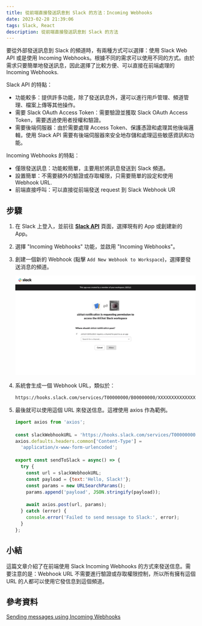 ```yaml
---
title: 從前端直接發送訊息到 Slack 的方法：Incoming Webhooks
date: 2023-02-28 21:39:06
tags: Slack, React
description: 從前端直接發送訊息到 Slack 的方法
---
```


要從外部發送訊息到 Slack 的頻道時，有兩種方式可以選擇：使用 Slack Web API 或是使用 Incoming Webhooks。根據不同的需求可以使用不同的方式。由於需求只要簡單地發送訊息，因此選擇了比較方便、可以直接在前端處理的 Incoming Webhooks.

Slack API 的特點：

- 功能較多：提供許多功能，除了發送訊息外，還可以進行用戶管理、頻道管理、檔案上傳等其他操作。
- 需要 Slack OAuth Access Token：需要驗證並獲取 Slack OAuth Access Token，需要透過使用者授權和驗證。
- 需要後端伺服器：由於需要處理 Access Token、保護憑證和處理其他後端邏輯，使用 Slack API 需要有後端伺服器來安全地存儲和處理這些敏感資訊和功能。

Incoming Webhooks 的特點：

- 僅限發送訊息：功能較簡單，主要用於將訊息發送到 Slack 頻道。
- 設置簡單：不需要額外的驗證或存取權限，只需要簡單的設定和使用 Webhook URL.
- 前端直接呼叫：可以直接從前端發送 request 到 Slack Webhook UR

## 步驟

1. 在 Slack 上登入，並前往 **[Slack API](https://api.slack.com/apps)** 頁面，選擇現有的 App 或創建新的 App。
2. 選擇 "Incoming Webhooks" 功能，並啟用 "Incoming Webhooks"。
3. 創建一個新的 Webhook (點擊 `Add New Webhook to Workspace`)，選擇要發送消息的頻道。
    
    ![slack.png](images/slack.png)
    
4. 系統會生成一個 Webhook URL，類似於：
    
    ```bash
    https://hooks.slack.com/services/T00000000/B00000000/XXXXXXXXXXXXXXXXXXXXXXXX
    ```
    
5. 最後就可以使用這個 URL 來發送信息。這裡使用 axios 作為範例。
    
    ```jsx
    import axios from 'axios';
    
    const slackWebhookURL = 'https://hooks.slack.com/services/T00000000/B00000000/XXXXXXXXXXXXXXXXXXXXXXXX'
    axios.defaults.headers.common['Content-Type'] =
      'application/x-www-form-urlencoded';
    
    export const sendToSlack = async() => {
      try {
        const url = slackWebhookURL;
        const payload = {text:'Hello, Slack!'};
        const params = new URLSearchParams();
        params.append('payload', JSON.stringify(payload));
    
        await axios.post(url, params);
      } catch (error) {
        console.error('Failed to send message to Slack:', error);
      }
    };
    ```
    

## 小結

這篇文章介紹了在前端使用 Slack Incoming Webhooks 的方式來發送信息。需要注意的是：Webhook URL 不需要進行驗證或存取權限控制，所以所有擁有這個 URL 的人都可以使用它發信息到這個頻道。

## 參考資料

[Sending messages using Incoming Webhooks](https://api.slack.com/messaging/webhooks)